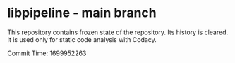 # libpipeline - main branch

This repository contains frozen state of the repository.
Its history is cleared. It is used only for static code
analysis with Codacy.

Commit Time: 1699952263